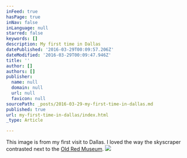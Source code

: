 ```yaml
---
inFeed: true
hasPage: true
inNav: false
inLanguage: null
starred: false
keywords: []
description: My first time in Dallas
datePublished: '2016-03-29T00:09:57.206Z'
dateModified: '2016-03-29T00:09:47.946Z'
title: ''
author: []
authors: []
publisher:
  name: null
  domain: null
  url: null
  favicon: null
sourcePath: _posts/2016-03-29-my-first-time-in-dallas.md
published: true
url: my-first-time-in-dallas/index.html
_type: Article

---
```

This image is from my first visit to Dallas. I loved the way the skyscraper contrasted next to the [Old Red Museum][0].
![](https://the-grid-user-content.s3-us-west-2.amazonaws.com/be3921d8-53de-4e71-9ad4-88eed5082ca3.jpg)

[0]: http://www.oldred.org/